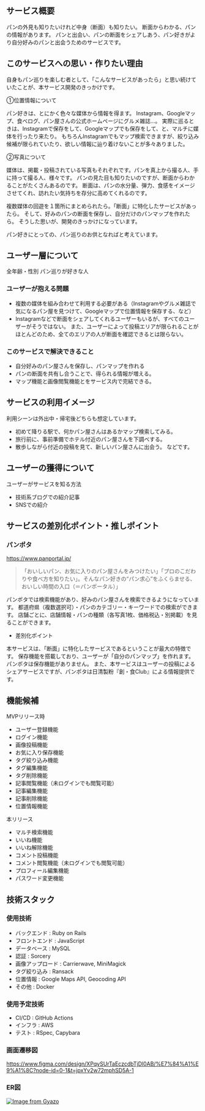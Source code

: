 ## サービス概要
パンの外見も知りたいけれど中身（断面）も知りたい。
断面からわかる、パンの情報があります。
パンと出会い、パンの断面をシェアしあう、パン好きがより自分好みのパンと出会うためのサービスです。

## このサービスへの思い・作りたい理由
自身もパン巡りを楽しむ者として、「こんなサービスがあったら」と思い続けていたことが、本サービス開発のきっかけです。

①位置情報について

パン好きは、とにかく色々な媒体から情報を得ます。
Instagram、Googleマップ、食べログ、パン屋さんの公式ホームページにグルメ雑誌…。
実際に巡るときは、Instagramで保存をして、Googleマップでも保存をして、と、マルチに媒体を行ったり来たり。
もちろんInstagramでもマップ検索できますが、絞り込み候補が限られていたり、欲しい情報に辿り着けないことが多々ありました。

②写真について

媒体は、掲載・投稿されている写真もそれぞれです。パンを真上から撮る人、手に持って撮る人、様々です。
パンの見た目も知りたいのですが、断面からわかることがたくさんあるのです。
断面は、パンの水分量、弾力、食感をイメージさせてくれ、訪れたい気持ちを存分に高めてくれるのです。

複数媒体の回遊を１箇所にまとめられたら。「断面」に特化したサービスがあったら。
そして、好みのパンの断面を保存し、自分だけのパンマップを作れたら。
そうした思いが、開発のきっかけになっています。

パン好きにとっての、パン巡りのお供となればと考えています。

## ユーザー層について
全年齢・性別
パン巡りが好きな人

### ユーザーが抱える問題
- 複数の媒体を組み合わせて利用する必要がある（Instagramやグルメ雑誌で気になるパン屋を見つけて、Googleマップで位置情報を保存する、など）
- Instagramなどで断面をシェアしてくれるユーザーもいるが、すべてのユーザーがそうではない。
また、ユーザーによって投稿エリアが限られることがほとんどのため、全てのエリアの人が断面を確認できるとは限らない。

### このサービスで解決できること
- 自分好みのパン屋さんを保存し、パンマップを作れる
- パンの断面を共有し合うことで、得られる情報が増える。
- マップ機能と画像閲覧機能とをサービス内で完結できる。

## サービスの利用イメージ
利用シーンは外出中・帰宅後どちらも想定しています。

- 初めて降りる駅で、何かパン屋さんはあるかマップ検索してみる。
- 旅行前に、事前準備でホテル付近のパン屋さんを下調べする。
- 散歩しながら付近の投稿を見て、新しいパン屋さんに出会う。
などです。

## ユーザーの獲得について

ユーザーがサービスを知る方法
- 技術系ブログでの紹介記事
- SNSでの紹介

## サービスの差別化ポイント・推しポイント
### パンポタ
https://www.panportal.jp/

> 「おいしいパン、お気に入りのパン屋さんをみつけたい」「プロのこだわりや食べ方を知りたい」。そんなパン好きの“パン求心”をふくらませる、おいしい時間の入口（＝パンポータル）」

パンポタでは検索機能があり、好みのパン屋さんを検索できるようになっています。
都道府県（複数選択可）・パンのカテゴリー・キーワードでの検索ができます。
店舗ごとに、店舗情報・パンの種類（各写真1枚、価格税込・別掲載）を見ることができます。

- 差別化ポイント
  
本サービスは、「断面」に特化したサービスであるということが最大の特徴です。
保存機能を搭載しており、ユーザーが「自分のパンマップ」を作れます。パンポタは保存機能がありません。
また、本サービスはユーザーの投稿によるシェアサービスですが、パンポタは日清製粉『創・食Club』による情報提供です。

## 機能候補
MVPリリース時
- ユーザー登録機能
- ログイン機能
- 画像投稿機能
- お気に入り保存機能
- タグ絞り込み機能
- タグ編集機能
- タグ削除機能
- 記事閲覧機能（未ログインでも閲覧可能）
- 記事編集機能
- 記事削除機能
- 位置情報機能

本リリース
- マルチ検索機能
- いいね機能
- いいね解除機能
- コメント投稿機能
- コメント閲覧機能（未ログインでも閲覧可能）
- プロフィール編集機能
- パスワード変更機能

## 技術スタック
### 使用技術
- バックエンド : Ruby on Rails
- フロントエンド : JavaScript
- データベース : MySQL
- 認証 : Sorcery
- 画像アップロード : Carrierwave, MiniMagick
- タグ絞り込み : Ransack
- 位置情報 : Google Maps API, Geocoding API
- その他 : Docker
### 使用予定技術
- CI/CD : GitHub Actions
- インフラ : AWS
- テスト : RSpec, Capybara

### 画面遷移図
https://www.figma.com/design/XPqySUrTaEczcdbTjDl0AB/%E7%84%A1%E9%A1%8C?node-id=0-1&t=jpxYv2w72mphSD5A-1

### ER図
[![Image from Gyazo](https://i.gyazo.com/f51c367305e64b9c6592a9426e153f4c.png)](https://gyazo.com/f51c367305e64b9c6592a9426e153f4c)